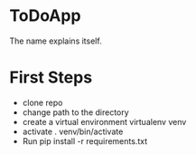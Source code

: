 # ToDoApp
The name explains itself.

# First Steps
* clone repo
* change path to the directory
* create a virtual environment virtualenv venv
* activate . venv/bin/activate
* Run pip install -r requirements.txt